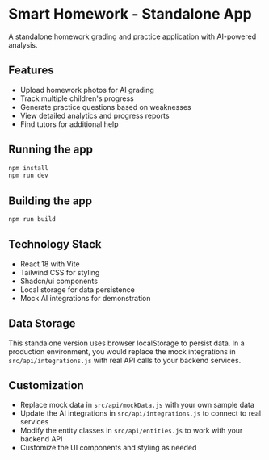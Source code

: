 # Smart Homework - Standalone App

A standalone homework grading and practice application with AI-powered analysis.

## Features

- Upload homework photos for AI grading
- Track multiple children's progress
- Generate practice questions based on weaknesses
- View detailed analytics and progress reports
- Find tutors for additional help

## Running the app

```bash
npm install
npm run dev
```

## Building the app

```bash
npm run build
```

## Technology Stack

- React 18 with Vite
- Tailwind CSS for styling
- Shadcn/ui components
- Local storage for data persistence
- Mock AI integrations for demonstration

## Data Storage

This standalone version uses browser localStorage to persist data. In a production environment, you would replace the mock integrations in `src/api/integrations.js` with real API calls to your backend services.

## Customization

- Replace mock data in `src/api/mockData.js` with your own sample data
- Update the AI integrations in `src/api/integrations.js` to connect to real services
- Modify the entity classes in `src/api/entities.js` to work with your backend API
- Customize the UI components and styling as needed